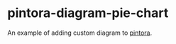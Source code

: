 # pintora-diagram-pie-chart

An example of adding custom diagram to [pintora](https://github.com/hikerpig/pintora).
